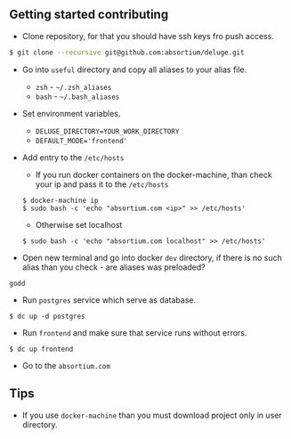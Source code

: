 ## Getting started contributing
* Clone repository, for that you should have ssh keys fro push access.
```bash
$ git clone --recursive git@github.com:absortium/deluge.git
```

* Go into `useful` directory and copy all aliases to your alias file.
  * `zsh` - `~/.zsh_aliases`
  * `bash` - `~/.bash_aliases`
 
* Set environment variables.
  * `DELUGE_DIRECTORY=YOUR_WORK_DIRECTORY` 
  * `DEFAULT_MODE='frontend'`

* Add entry to the `/etc/hosts`
   * If you run docker containers on the docker-machine, than check your ip and pass it to the `/etc/hosts`
   ```
   $ docker-machine ip
   $ sudo bash -c 'echo "absortium.com <ip>" >> /etc/hosts'
   ```
   * Otherwise set localhost
   ```
   $ sudo bash -c 'echo "absortium.com localhost" >> /etc/hosts'
   ```
   
* Open new terminal and go into docker `dev` directory, if there is no such alias than you check - are aliases was preloaded?
```
godd
```

* Run `postgres` service which serve as database.
```
$ dc up -d postgres
```
* Run `frontend` and make sure that service runs without errors.
```
$ dc up frontend
```

* Go to the `absortium.com`
    
## Tips
* If you use `docker-machine` than you must download project only in user directory.
